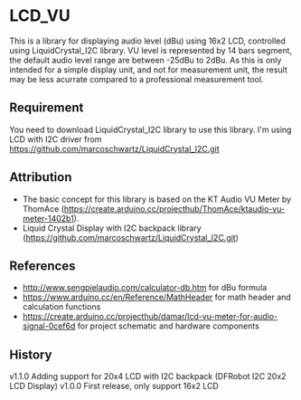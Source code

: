 # LCD_VU
This is a library for displaying audio level (dBu) using 16x2 LCD, controlled using LiquidCrystal_I2C library. VU level is represented by 14 bars segment, the default audio level range are between -25dBu to 2dBu. As this is only intended for a simple display unit, and not for measurement unit, the result may be less acurrate compared to a professional measurement tool.

## Requirement
You need to download LiquidCrystal_I2C library to use this library. I'm using LCD with I2C driver from https://github.com/marcoschwartz/LiquidCrystal_I2C.git

## Attribution
- The basic concept for this library is based on the KT Audio VU Meter by ThomAce (https://create.arduino.cc/projecthub/ThomAce/ktaudio-vu-meter-1402b1).
- Liquid Crystal Display with I2C backpack library (https://github.com/marcoschwartz/LiquidCrystal_I2C.git)

## References
- http://www.sengpielaudio.com/calculator-db.htm for dBu formula
- https://www.arduino.cc/en/Reference/MathHeader for math header and calculation functions
- https://create.arduino.cc/projecthub/damar/lcd-vu-meter-for-audio-signal-0cef6d for project schematic and hardware components

## History
v1.1.0 Adding support for 20x4 LCD with I2C backpack (DFRobot I2C 20x2 LCD Display)
v1.0.0 First release, only support 16x2 LCD
